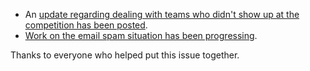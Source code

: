- An [update regarding dealing with teams who didn't show up at the competition has been posted][list-no-show-teams].
- [Work on the email spam situation has been progressing][list-we-are-now-spam].

Thanks to everyone who helped put this issue together.


[list-no-show-teams]: https://groups.google.com/d/topic/srobo/9hFrL0lrj_g/discussion
[list-we-are-now-spam]: https://groups.google.com/d/topic/srobo-devel/46p1Ie6qYm4/discussion
